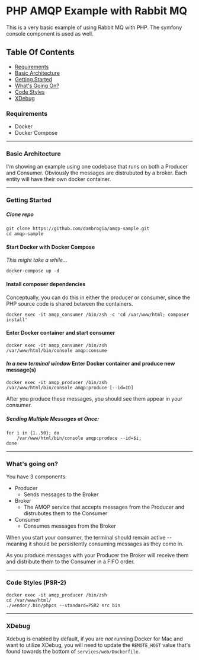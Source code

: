 # PHP AMQP Example with Rabbit MQ
This is a very basic example of using Rabbit MQ with PHP. The symfony console component is used as well.

## Table Of Contents
- [Requirements](#requirements)
- [Basic Architecture](#basic-architecture)
- [Getting Started](#getting-started)
- [What's Going On?](#whats-going-on)
- [Code Styles](#code-styles-psr-2)
- [XDebug](#xdebug)

### Requirements
- Docker
- Docker Compose
___
### Basic Architecture

I'm showing an example using one codebase that runs on both a Producer and Consumer. Obviously the messages are distrubuted by a broker. Each entity will have their own docker container.
___
### Getting Started

##### Clone repo

    git clone https://github.com/dambrogia/amqp-sample.git
    cd amqp-sample

#### Start Docker with Docker Compose
_This might take a while..._

    docker-compose up -d

#### Install composer dependencies
Conceptually, you can do this in either the producer or consumer, since the PHP source code is shared between the containers.

    docker exec -it amqp_consumer /bin/zsh -c 'cd /var/www/html; composer install'

#### Enter Docker container and start consumer

    docker exec -it amqp_consumer /bin/zsh
    /var/www/html/bin/console amqp:consume

#### _In a new terminal window_ Enter Docker container and produce new message(s)

    docker exec -it amqp_producer /bin/zsh
    /var/www/html/bin/console amqp:produce [--id=ID]

After you produce these messages, you should see them appear in your consumer.

##### Sending Multiple Messages at Once:
    for i in {1..50}; do
        /var/www/html/bin/console amqp:produce --id=$i;
    done

___
### What's going on?
You have 3 components:
- Producer
  - Sends messages to the Broker
- Broker
  - The AMQP service that accepts messages from the Producer and distrubutes them to the Consumer
- Consumer
  - Consumes messages from the Broker

When you start your consumer, the terminal should remain active -- meaning it should be persistently consuming messages as they come in.

As you produce messages with your Producer the Broker will receive them and distribute them to the Consumer in a FIFO order.
___
### Code Styles (PSR-2)

    docker exec -it amqp_producer /bin/zsh
    cd /var/www/html/
    ./vendor/.bin/phpcs --standard=PSR2 src bin
___
### XDebug

Xdebug is enabled by default, if you are _not_ running Docker for Mac and want to utilize XDebug, you will need to update the `REMOTE_HOST` value that's found towards the bottom of `services/web/Dockerfile`.


